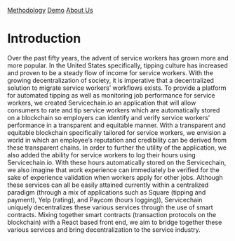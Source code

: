 
[Methodology](./methodology.html)                       [Demo](./demo.html)                        [About Us](./about-us.html)

# Introduction 
Over the past fifty years, the advent of service workers has grown more and more popular. In the United States specifically, tipping culture has increased and proven to be a steady flow of income for service workers. With the growing decentralization of society, it is imperative that a decentralized solution to migrate service workers’ workflows exists. To provide a platform for automated tipping as well as monitoring job performance for service workers, we created Servicechain.io an application that will allow consumers to rate and tip service workers which are automatically stored on a blockchain so employers can identify and verify service workers' performance in a transparent and equitable manner. With a transparent and equitable blockchain specifically tailored for service workers, we envision a world in which an employee’s reputation and credibility can be derived from these transparent chains. In order to further the utility of the application, we also added the ability for service workers to log their hours using Servicechain.io. With these hours automatically stored on the Servicechain, we also imagine that work experience can immediately be verified for the sake of experience validation when workers apply for other jobs. Although these services can all be easily attained currently within a centralized paradigm (through a mix of applications such as Square (tipping and payment), Yelp (rating), and Paycom (hours logging)), Servicechain uniquely decentralizes these various services through the use of smart contracts. Mixing together smart contracts (transaction protocols on the blockchain) with a React based front end, we aim to bridge together these various services and bring decentralization to the service industry. 

